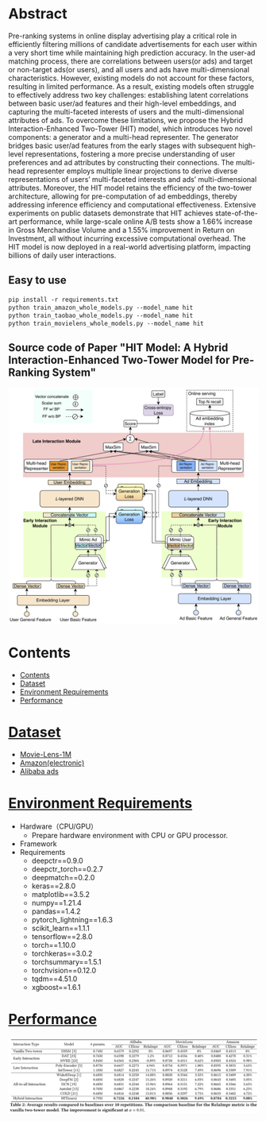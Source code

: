 # Abstract
Pre-ranking systems in online display advertising play a critical role in efficiently filtering millions of candidate advertisements for each user within a very short time while maintaining high prediction accuracy. In the user-ad matching process, there are correlations between users(or ads) and target or non-target ads(or users), and all users and ads have multi-dimensional characteristics. However, existing models do not account for these factors, resulting in limited performance. As a result, existing models often struggle to effectively address two key challenges: establishing latent correlations between basic user/ad features and their high-level embeddings, and capturing the multi-faceted interests of users and the multi-dimensional attributes of ads.
To overcome these limitations, we propose the Hybrid Interaction-Enhanced Two-Tower (HIT) model, which introduces two novel components: a generator and a multi-head representer. The generator bridges basic user/ad features from the early stages with subsequent high-level representations, fostering a more precise understanding of user preferences and ad attributes by constructing their connections.
The multi-head representer employs multiple linear projections to derive diverse representations of users’ multi-faceted interests and ads’ multi-dimensional attributes. Moreover, the HIT model retains the efficiency of the two-tower architecture, allowing for pre-computation of ad embeddings, thereby addressing inference efficiency and computational effectiveness. Extensive experiments on public datasets demonstrate that HIT achieves state-of-the-art performance, while large-scale online A/B tests show a 1.66% increase in Gross Merchandise Volume and a 1.55% improvement in Return on Investment, all without incurring excessive computational overhead. The HIT model is now deployed in a real-world advertising platform, impacting billions of daily user interactions.
## Easy to use
``` shell
pip install -r requirements.txt
python train_amazon_whole_models.py --model_name hit
python train_taobao_whole_models.py --model_name hit 
python train_movielens_whole_models.py --model_name hit  
```
## Source code of Paper "HIT Model: A Hybrid Interaction-Enhanced Two-Tower Model for Pre-Ranking System" 
![avatar](./figure/model.png)
# Contents
- [Contents](#contents)
- [Dataset](#dataset)
- [Environment Requirements](#environment-requirements)
- [Performance](#performance)


# [Dataset](#contents)

- [Movie-Lens-1M](https://grouplens.org/datasets/movielens/1m/)
- [Amazon(electronic)](https://jmcauley.ucsd.edu/data/amazon/)
- [Alibaba ads](https://tianchi.aliyun.com/dataset/dataDetail?dataId=56)

# [Environment Requirements](#contents)

- Hardware（CPU/GPU）
    - Prepare hardware environment with CPU or GPU processor.
- Framework
- Requirements
  - deepctr==0.9.0
  - deepctr_torch==0.2.7
  - deepmatch==0.2.0
  - keras==2.8.0
  - matplotlib==3.5.2
  - numpy==1.21.4
  - pandas==1.4.2
  - pytorch_lightning==1.6.3
  - scikit_learn==1.1.1
  - tensorflow==2.8.0
  - torch==1.10.0
  - torchkeras==3.0.2
  - torchsummary==1.5.1
  - torchvision==0.12.0
  - tqdm==4.51.0
  - xgboost==1.6.1
  
  
 # [Performance](#contents)
 ![avatar](./figure/performance.PNG)
